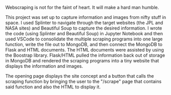 Webscraping is not for the faint of heart. It will make a hard man humble. 

This project was set up to capture information and images from nifty stuff in space. I used Splinter to navigate through the target websites (the JPL and NASA sites) and Beautiful Soup to capture the desired information. I wrote the code (using Splinter and Beautiful Soup) in Jupyter Notebook and then used VSCode to consolidate the multiple scraping programs into one large function, write the file out to MongoDB, and then connect the MongoDB to Flask and HTML documents. The HTML documents were assisted by using the Boostrap library. Flask/HTML pulled the information back out of storage in MongoDB and rendered the scraping programs into a tiny website that displays the information and images. 


The opening page displays the site concept and a button that calls the scraping function by bringing the user to the 
"/scrape" page that contains said function and also the HTML to display it. 
